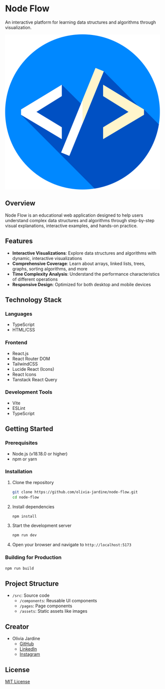 # Node Flow

An interactive platform for learning data structures and algorithms through visualization.

![Node Flow Logo](/src/assets/code.png)

## Overview

Node Flow is an educational web application designed to help users understand complex data structures and algorithms through step-by-step visual explanations, interactive examples, and hands-on practice.

## Features

- **Interactive Visualizations**: Explore data structures and algorithms with dynamic, interactive visualizations
- **Comprehensive Coverage**: Learn about arrays, linked lists, trees, graphs, sorting algorithms, and more
- **Time Complexity Analysis**: Understand the performance characteristics of different operations
- **Responsive Design**: Optimized for both desktop and mobile devices

## Technology Stack

### Languages
- TypeScript
- HTML/CSS

### Frontend
- React.js
- React Router DOM
- TailwindCSS
- Lucide React (Icons)
- React Icons
- Tanstack React Query

### Development Tools
- Vite
- ESLint
- TypeScript

## Getting Started

### Prerequisites
- Node.js (v18.18.0 or higher)
- npm or yarn

### Installation

1. Clone the repository
   ```bash
   git clone https://github.com/olivia-jardine/node-flow.git
   cd node-flow
   ```

2. Install dependencies
   ```bash
   npm install
   ```

3. Start the development server
   ```bash
   npm run dev
   ```

4. Open your browser and navigate to `http://localhost:5173`

### Building for Production

```bash
npm run build
```

## Project Structure

- `/src`: Source code
  - `/components`: Reusable UI components
  - `/pages`: Page components
  - `/assets`: Static assets like images

## Creator

- Olivia Jardine
  - [GitHub](https://github.com/olivia-jardine)
  - [LinkedIn](https://linkedin.com/in/olivia-jardine)
  - [Instagram](https://instagram.com/olivia.jardine)

## License

[MIT License](LICENSE)